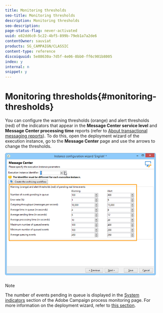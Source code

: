 ```yaml
---
title: Monitoring thresholds
seo-title: Monitoring thresholds
description: Monitoring thresholds
seo-description: 
page-status-flag: never-activated
uuid: e82dd6c0-5c22-4bf5-899b-79eb1a7a2de6
contentOwner: sauviat
products: SG_CAMPAIGN/CLASSIC
content-type: reference
discoiquuid: 5e88630a-7d5f-4e06-8bb0-ff6c901b8005
index: y
internal: n
snippet: y
---
```


# Monitoring thresholds{#monitoring-thresholds}

You can configure the warning thresholds (orange) and alert thresholds (red) of the indicators that appear in the **Message Center service level** and **Message Center processing time** reports (refer to [About transactional messaging reports](../../message-center/using/about-transactional-messaging-reports.md)). To do this, open the deployment wizard of the execution instance, go to the **Message Center** page and use the arrows to change the thresholds.

![](assets/messagecenter_monitor_events_001.png)

>[!NOTE]
>
>The number of events pending in queue is displayed in the [System indicators](../../production/using/monitoring-processes.md#system-indicators) section of the Adobe Campaign process monitoring page. For more information on the deployment wizard, refer to [this section](../../installation/using/deploying-an-instance.md#deployment-wizard).

